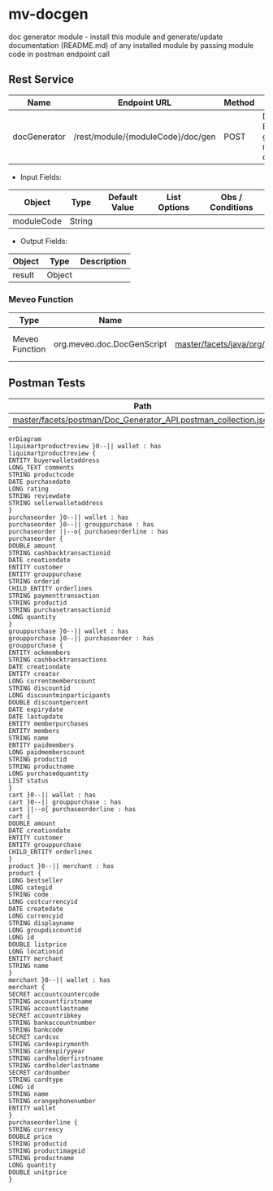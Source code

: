 mv-docgen
=========
doc generator module - install this module and generate/update documentation (README.md) of any installed module by passing module code in postman endpoint call

Rest Service
------------
| Name         | Endpoint URL                      | Method | Description                                               |
| ------------ | --------------------------------- | ------ | --------------------------------------------------------- |
| docGenerator | /rest/module/{moduleCode}/doc/gen | POST   | Doc Generator Endpoint - to generate module documentation |

* Input Fields:

| Object     | Type   | Default Value | List Options | Obs / Conditions |
| ---------- | ------ | ------------- | ------------ | ---------------- |
| moduleCode | String |               |              |                  |

* Output Fields:

| Object | Type   | Description |
| ------ | ------ | ----------- |
| result | Object |             |

### Meveo Function
| Type           | Name                       | Path                                                                                                                                                   | Description          |
| -------------- | -------------------------- | ------------------------------------------------------------------------------------------------------------------------------------------------------ | -------------------- |
| Meveo Function | org.meveo.doc.DocGenScript | [master/facets/java/org/meveo/doc/DocGenScript.java](https://github.com/telecelplay/mv-docgen/blob/master/facets/java/org/meveo/doc/DocGenScript.java) | Doc Generator Script |

Postman Tests 
--------------
| Path                                                                                                                                                                             |
| -------------------------------------------------------------------------------------------------------------------------------------------------------------------------------- |
| [master/facets/postman/Doc_Generator_API.postman_collection.json](https://github.com/telecelplay/mv-docgen/blob/master/facets/postman/Doc_Generator_API.postman_collection.json) |



```mermaid
erDiagram
liquimartproductreview }0--|| wallet : has
liquimartproductreview {
ENTITY buyerwalletaddress
LONG_TEXT comments
STRING productcode
DATE purchasedate
LONG rating
STRING reviewdate
STRING sellerwalletaddress
}
purchaseorder }0--|| wallet : has
purchaseorder }0--|| grouppurchase : has
purchaseorder ||--o{ purchaseorderline : has
purchaseorder {
DOUBLE amount
STRING cashbacktransactionid
DATE creationdate
ENTITY customer
ENTITY grouppurchase
STRING orderid
CHILD_ENTITY orderlines
STRING paymenttransaction
STRING productid
STRING purchasetransactionid
LONG quantity
}
grouppurchase }0--|| wallet : has
grouppurchase }0--|| purchaseorder : has
grouppurchase {
ENTITY ackmembers
STRING cashbacktransactions
DATE creationdate
ENTITY creator
LONG currentmemberscount
STRING discountid
LONG discountminparticipants
DOUBLE discountpercent
DATE expirydate
DATE lastupdate
ENTITY memberpurchases
ENTITY members
STRING name
ENTITY paidmembers
LONG paidmemberscount
STRING productid
STRING productname
LONG purchasedquantity
LIST status
}
cart }0--|| wallet : has
cart }0--|| grouppurchase : has
cart ||--o{ purchaseorderline : has
cart {
DOUBLE amount
DATE creationdate
ENTITY customer
ENTITY grouppurchase
CHILD_ENTITY orderlines
}
product }0--|| merchant : has
product {
LONG bestseller
LONG categid
STRING code
LONG costcurrencyid
DATE createdate
LONG currencyid
STRING displayname
LONG groupdiscountid
LONG id
DOUBLE listprice
LONG locationid
ENTITY merchant
STRING name
}
merchant }0--|| wallet : has
merchant {
SECRET accountcountercode
STRING accountfirstname
STRING accountlastname
SECRET accountribkey
STRING bankaccountnumber
STRING bankcode
SECRET cardcvc
STRING cardexpirymonth
STRING cardexpiryyear
STRING cardholderfirstname
STRING cardholderlastname
SECRET cardnumber
STRING cardtype
LONG id
STRING name
STRING orangephonenumber
ENTITY wallet
}
purchaseorderline {
STRING currency
DOUBLE price
STRING productid
STRING productimageid
STRING productname
LONG quantity
DOUBLE unitprice
}
```
